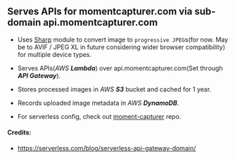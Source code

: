 ## Serves APIs for momentcapturer.com via sub-domain api.momentcapturer.com

- Uses [Sharp](https://github.com/lovell/sharp) module to convert image to `progressive JPEG`s(for now. May be to AVIF / JPEG XL in future considering wider browser compatibility) for multiple device types.

- Serves APIs(_AWS_ **_Lambda_**) over api.momentcapturer.com(Set through **_API Gateway_**).

- Stores processed images in _AWS_ **_S3_** bucket and cached for 1 year.

- Records uploaded image metadata in _AWS_ **_DynamoDB_**.

- For serverless config, check out [moment-capturer](https://github.com/sureshUngarala/moment-capturer) repo.

#### Credits:

- https://serverless.com/blog/serverless-api-gateway-domain/
